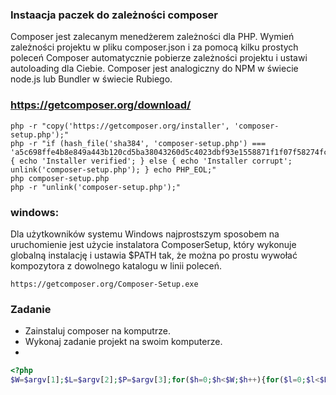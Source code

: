 
### Instaacja paczek do zależności composer

Composer jest zalecanym menedżerem zależności dla PHP. Wymień zależności projektu w pliku composer.json i za pomocą kilku prostych poleceń Composer automatycznie pobierze zależności projektu i ustawi autoloading dla Ciebie. Composer jest analogiczny do NPM w świecie node.js lub Bundler w świecie Rubiego.


### https://getcomposer.org/download/


```
php -r "copy('https://getcomposer.org/installer', 'composer-setup.php');"
php -r "if (hash_file('sha384', 'composer-setup.php') === 'a5c698ffe4b8e849a443b120cd5ba38043260d5c4023dbf93e1558871f1f07f58274fc6f4c93bcfd858c6bd0775cd8d1') { echo 'Installer verified'; } else { echo 'Installer corrupt'; unlink('composer-setup.php'); } echo PHP_EOL;"
php composer-setup.php
php -r "unlink('composer-setup.php');"

```
### windows:

Dla użytkowników systemu Windows najprostszym sposobem na uruchomienie jest użycie instalatora ComposerSetup, który wykonuje globalną instalację i ustawia $PATH tak, że można po prostu wywołać kompozytora z dowolnego katalogu w linii poleceń.

```https://getcomposer.org/Composer-Setup.exe```


### Zadanie
* Zainstaluj composer na komputrze. 
* Wykonaj zadanie projekt na swoim komputerze.
* 
```php
<?php
$W=$argv[1];$L=$argv[2];$P=$argv[3];for($h=0;$h<$W;$h++){for($l=0;$l<$L;$l++){for($w=1;$w<$W*2+1;$w++){if($h+$w<$W||$w-$h>$W){echo" ";continue;}if($h+$w==$W||$w-$h==$W){echo"\033[93m*";}elseif((($h-$w+$W)%4+4)%4==3){echo"\033[97m$";}else{echo"\033[32m#";}}}echo "\n";}for($h=0;$h<$P;$h++){for($l=0;$l<$L*$W*2;$l++){if($l%($W*2)==$W-1){echo"\033[91mH";}else{echo" ";}}echo"\n";}for($w=0;$w<$L*$W*2-1;$w++){echo"\e[97m^";}echo"\n";
